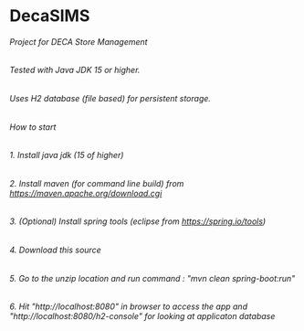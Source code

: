# DecaSIMS

###### Project for DECA Store Management
###### Tested with Java JDK 15 or higher.
###### Uses H2 database (file based) for persistent storage.

###### How to start ######
###### 1. Install java jdk (15 of higher) 
###### 2. Install maven (for command line build) from https://maven.apache.org/download.cgi ######
###### 3. (Optional) Install spring tools (eclipse from https://spring.io/tools) ######
###### 4. Download this source ######
###### 5. Go to the unzip location and run command <unzipped-folder-root>: "mvn clean spring-boot:run" ######
###### 6. Hit "http://localhost:8080" in browser to access the app and "http://localhost:8080/h2-console" for looking at applicaton database ######
